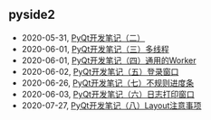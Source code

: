 ## pyside2
* 2020-05-31, [PyQt开发笔记（二）](../posts\2020-05-31-PyQt开发笔记（二）.md)
* 2020-06-01, [PyQt开发笔记（三）多线程](../posts\2020-06-01-PyQt开发笔记（三）多线程.md)
* 2020-06-01, [PyQt开发笔记（四）通用的Worker](../posts\2020-06-01-PyQt开发笔记（四）通用Worker.md)
* 2020-06-02, [PyQt开发笔记（五）登录窗口](../posts\2020-06-02-PyQt开发笔记（五）登录窗口的实现.md)
* 2020-06-26, [PyQt开发笔记（七）不规则进度条](../posts\2020-06-03-PyQt开发笔记（七）不规则控件.md)
* 2020-06-03, [PyQt开发笔记（六）日志打印窗口](../posts\2020-06-03-PyQt开发笔记（六）日志打印窗口.md)
* 2020-07-27, [PyQt开发笔记（八）Layout注意事项](../posts\2020-07-27-PyQt开发笔记（八）Layout注意事项.md)